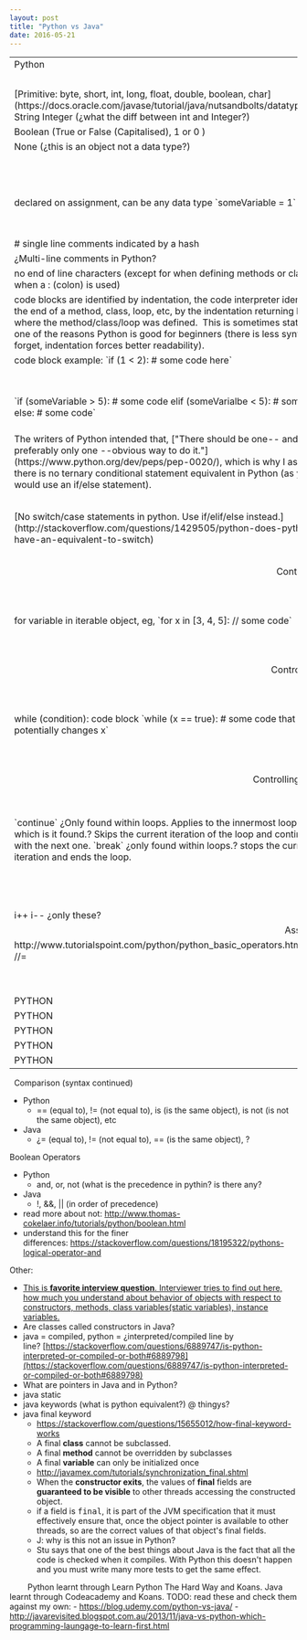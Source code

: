 ```yaml
---
layout: post
title: "Python vs Java"
date: 2016-05-21
---
```

<table class="comparison">

<tbody>

<tr>

<td>Python</td>

<td>Java</td>

</tr>

<tr>

<td class="subheading" colspan="2" align="center">Data Types</td>

</tr>

<tr>

<td>[Primitive: byte, short, int, long, float, double, boolean, char](https://docs.oracle.com/javase/tutorial/java/nutsandbolts/datatypes.html) String Integer (¿what the diff between int and Integer?)</td>

<td>¿Primitive? String Integer</td>

</tr>

<tr>

<td>Boolean (True or False (Capitalised), 1 or 0 )</td>

<td>Boolean (true or false, lower case)</td>

</tr>

<tr>

<td>None (¿this is an object not a data type?)</td>

<td>null (¿this is not an object. is it a data type?)</td>

</tr>

<tr>

<td></td>

<td>Char (single character enclosed in single quotes)</td>

</tr>

<tr>

<td class="subheading" colspan="2" align="center">Variables</td>

</tr>

<tr>

<td>declared on assignment, can be any data type `someVariable = 1`</td>

<td>can be declared before assignment. Type is explicit ¿and can't be changed? `int someVariable = 1;` or `int someVariable; someVariable = 1;`</td>

</tr>

<tr>

<td class="subheading" colspan="2" align="center">Syntax</td>

</tr>

<tr>

<td># single line comments indicated by a hash</td>

<td>// single line comments indicated by a double forward slash</td>

</tr>

<tr>

<td>¿Multi-line comments in Python?</td>

<td>/* multiple line comments indicated like so */</td>

</tr>

<tr>

<td>no end of line characters (except for when defining methods or classes, when a : (colon) is used)</td>

<td>A ; (semicolon) is used to end all Java single code statements</td>

</tr>

<tr>

<td>code blocks are identified by indentation, the code interpreter identifies the end of a method, class, loop, etc, by the indentation returning back to where the method/class/loop was defined.  This is sometimes stated as one of the reasons Python is good for beginners (there is less syntax to forget, indentation forces better readability).</td>

<td>code blocks are encased with {} (curly braces) and not followed by a ; (semicolon)</td>

</tr>

<tr>

<td>code block example: `if (1 < 2): # some code here`</td>

<td>code block example: `if (1 < 2) { // some code here }`</td>

</tr>

<tr>

<td class="subheading" colspan="2" align="center">Controlling Flow</td>

</tr>

<tr>

<td>`if (someVariable > 5): # some code elif (someVarialbe < 5): # some code else: # some code`</td>

<td>`if (someVariable > 5) { &nbsp// some code that would run if someVariable was equal to 7 } else if (someVarialbe < 5) { &nbsp// some code that would run if someVariable was equal to 3 } else { &nbsp// some code that would run if someVariable was equal to 5 }`</td>

</tr>

<tr>

<td>The writers of Python intended that, ["There should be one-- and preferably only one --obvious way to do it."](https://www.python.org/dev/peps/pep-0020/), which is why I assume there is no ternary conditional statement equivalent in Python (as you would use an if/else statement).</td>

<td>ternary conditional statement exist that put an if/else statement into a single line: `boolean timeToProceed = (timeInSeconds > 10) ? true : false;` ¿are ternary conditional statements only used in variable assignment? would this code work? `(timeInSeconds > 10) ? variable1 = timeInSeconds : variable1 = 0;`</td>

</tr>

<tr>

<td>[No switch/case statements in python. Use if/elif/else instead.](http://stackoverflow.com/questions/1429505/python-does-python-have-an-equivalent-to-switch)</td>

<td>[Switch statements](https://docs.oracle.com/javase/tutorial/java/nutsandbolts/switch.html) are like long if/else statements `int i = 1; switch (i) { case 1: // some code that would run. break; case 2: // some code that wouldn't run in this case break; default: // some code that would run if no cases above are matched }`</td>

</tr>

<tr>

<td class="subheading" colspan="2" align="center">Controling flow (for loops)</td>

</tr>

<tr>

<td>for variable in iterable object, eg, `for x in [3, 4, 5]: // some code`</td>

<td>[General form: for (variable initial condition; while this condition is true; how to change the variable after each iteration)](https://docs.oracle.com/javase/tutorial/java/nutsandbolts/for.html), eg, `for (int i = 0; i<3; i++) { // some code }` [Enhanced form: for (variable : iterable object) {}](https://docs.oracle.com/javase/tutorial/java/nutsandbolts/for.html), eg, `int[] someList = {1, 2, 3}; for (int i : someList) { // some code }`</td>

</tr>

<tr>

<td class="subheading" colspan="2" align="center">Controling flow (while loops)</td>

</tr>

<tr>

<td>while (condition): code block `while (x == true): # some code that potentially changes x`</td>

<td>[while (condition) {code block}](https://docs.oracle.com/javase/tutorial/java/nutsandbolts/while.html) `while (x = True) { // some code that potentially changes x }` [do-while loop](https://docs.oracle.com/javase/tutorial/java/nutsandbolts/while.html) which executes the code first, then checks the conditional statement, so it will execute the code block at least once. `do { // some code } while (x = True);`</td>

</tr>

<tr>

<td class="subheading" colspan="2" align="center">Controlling flow (continue and break)</td>

</tr>

<tr>

<td>`continue` ¿Only found within loops. Applies to the innermost loop in which is it found.? Skips the current iteration of the loop and continues with the next one. `break` ¿only found within loops.? stops the current iteration and ends the loop.</td>

<td>[The continue and break statements](https://docs.oracle.com/javase/tutorial/java/nutsandbolts/branch.html) have two forms: labeled and unlabeled. The unlabeled forms function just as Python's do. `continue;` `break;` Labeled continue and break statements apply (in the same way as unlabeled continue and break statements) to the for statement immediately proceeding the label that follows the continue or break statement, eg, `while (True) { while (True) { break; } // any code here would get run }` `someLabel: while (True) { while (True) { break someLabel; } // any code here would not get run }`</td>

</tr>

<tr>

<td class="subheading" colspan="2" align="center">Unary Operators</td>

</tr>

<tr>

<td>i++ i-- ¿only these?</td>

<td>i++ or ++i i-- or --i</td>

</tr>

<tr>

<td class="subheading" colspan="2" align="center">Assignment Operators</td>

</tr>

<tr>

<td>http://www.tutorialspoint.com/python/python_basic_operators.htm **= //=</td>

<td>http://www.tutorialspoint.com/java/java_basic_operators.htm <<= >>= &= ^= |=</td>

</tr>

<tr>

<td class="subheading" colspan="2" align="center">WHAT</td>

</tr>

<tr>

<td></td>

<td>/td></td>

</tr>

<tr>

<td>PYTHON</td>

<td>JAVA</td>

</tr>

<tr>

<td>PYTHON</td>

<td>JAVA</td>

</tr>

<tr>

<td>PYTHON</td>

<td>JAVA</td>

</tr>

<tr>

<td>PYTHON</td>

<td>JAVA</td>

</tr>

<tr>

<td>PYTHON</td>

<td>JAVA</td>

</tr>

</tbody>

</table>

  Comparison (syntax continued)

*   Python
    *   == (equal to), != (not equal to), is (is the same object), is not (is not the same object), etc
*   Java
    *   ¿= (equal to), != (not equal to), == (is the same object), ?

Boolean Operators

*   Python
    *   and, or, not (what is the precedence in pythin? is there any?
*   Java
    *   !, &&, || (in order of precedence)
*   read more about not: http://www.thomas-cokelaer.info/tutorials/python/boolean.html
*   understand this for the finer differences: https://stackoverflow.com/questions/18195322/pythons-logical-operator-and

Other:

*   [This is **favorite interview question**. Interviewer tries to find out here, how much you understand about behavior of objects with respect to constructors, methods, class variables(static variables), instance variables.](https://stackoverflow.com/questions/15655012/how-final-keyword-works)
*   Are classes called constructors in Java?
*   java = compiled, python = ¿interpreted/compiled line by line? [https://stackoverflow.com/questions/6889747/is-python-interpreted-or-compiled-or-both#6889798](https://stackoverflow.com/questions/6889747/is-python-interpreted-or-compiled-or-both#6889798)
*   What are pointers in Java and in Python?
*   java static
*   java keywords (what is python equivalent?) @ thingys?
*   java final keyword
    *   https://stackoverflow.com/questions/15655012/how-final-keyword-works
    *   A final **class** cannot be subclassed.
    *   A final **method** cannot be overridden by subclasses
    *   A final **variable** can only be initialized once
    *   http://javamex.com/tutorials/synchronization_final.shtml
    *   When the **constructor exits**, the values of **final** fields are **guaranteed to be visible** to other threads accessing the constructed object.
    *   if a field is <tt>final</tt>, it is part of the JVM specification that it must effectively ensure that, once the object pointer is available to other threads, so are the correct values of that object's final fields.
    *   J: why is this not an issue in Python?
    *   Stu says that one of the best things about Java is the fact that all the code is checked when it compiles. With Python this doesn't happen and you must write many more tests to get the same effect.

        Python learnt through Learn Python The Hard Way and Koans. Java learnt through Codeacademy and Koans. TODO: read these and check them against my own: - https://blog.udemy.com/python-vs-java/ - http://javarevisited.blogspot.com.au/2013/11/java-vs-python-which-programming-laungage-to-learn-first.html
